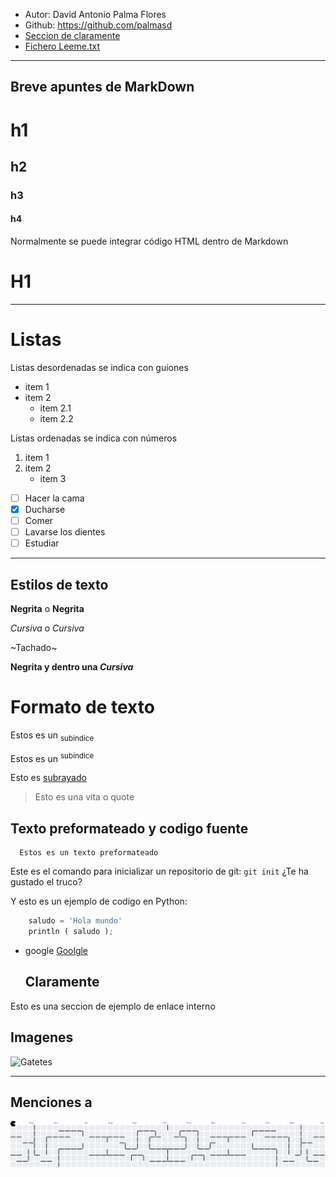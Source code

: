 
- Autor: David Antonio Palma Flores 
- Github: https://github.com/palmasd
- [Seccion de claramente](#claramente)
- [Fichero Leeme.txt](leeme.txt)
---

  ## Breve apuntes de MarkDown

  # h1
  ## h2
  ### h3
  #### h4

  Normalmente se puede integrar código HTML dentro de Markdown

<h1> H1 </h1>

---
# Listas

Listas desordenadas se indica con guiones
-  item 1
-  item 2
    - item 2.1
    - item 2.2
 

Listas ordenadas se indica con números

1. item 1
2. item 2
   - item 3
  
- [ ] Hacer la cama
- [x] Ducharse
- [ ] Comer
- [ ] Lavarse los dientes
- [ ] Estudiar

---
## Estilos de texto
**Negrita** o __Negrita__

*Cursiva* o _Cursiva_

~Tachado~

**Negrita y dentro una *Cursiva***

# Formato de texto 
Estos es un <sub>subindice</sub>

Estos es un <sup>subindice</sup>

Esto es <ins>subrayado</ins>

>Esto es una vita o quote


## Texto preformateado y codigo fuente
```
  Estos es un texto preformateado
```


Este es el comando para inicializar un repositorio de git: `git init` ¿Te ha gustado el truco?

Y esto es un ejemplo de codigo en Python:

```python
    saludo = 'Hola mundo'
    println ( saludo );
```

- google [Goolgle](https://www.google.com)

  ## Claramente
Esto es una seccion de ejemplo de enlace interno


## Imagenes

![Gatetes](https://media.istockphoto.com/id/1443562748/es/foto/lindo-gato-de-jengibre.jpg?s=612x612&w=0&k=20&c=JVC5Z3LxpaTQaXu_fMZjIb73r39z6b0SnAxvNI8iZG0=)

--- 
## Menciones a 


<picture>
  <source media="(prefers-color-scheme: dark)" srcset="https://raw.githubusercontent.com/palmasd/palmasd/output/pacman-contribution-graph-dark.svg">
  <source media="(prefers-color-scheme: light)" srcset="https://raw.githubusercontent.com/palmasd/palmasd/output/pacman-contribution-graph.svg">
  <img alt="pacman contribution graph" src="https://raw.githubusercontent.com/palmasd/palmasd/output/pacman-contribution-graph.svg">
</picture>














